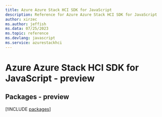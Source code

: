 ```yaml
---
title: Azure Azure Stack HCI SDK for JavaScript
description: Reference for Azure Azure Stack HCI SDK for JavaScript
author: xirzec
ms.author: jeffish
ms.data: 07/25/2023
ms.topic: reference
ms.devlang: javascript
ms.service: azurestackhci
---
```

# Azure Azure Stack HCI SDK for JavaScript - preview
## Packages - preview
[!INCLUDE [packages](azure-stack-hci-index.md)]